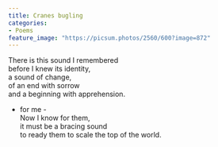 ```yaml
---
title: Cranes bugling
categories:
- Poems
feature_image: "https://picsum.photos/2560/600?image=872"
---
```


There is this sound I remembered  
before I knew its identity,  
a sound of change,  
of an end with sorrow  
and a beginning with apprehension.  
- for me -  
Now I know for them,   
it must be a bracing sound   
to ready them to scale the top of the world.   
